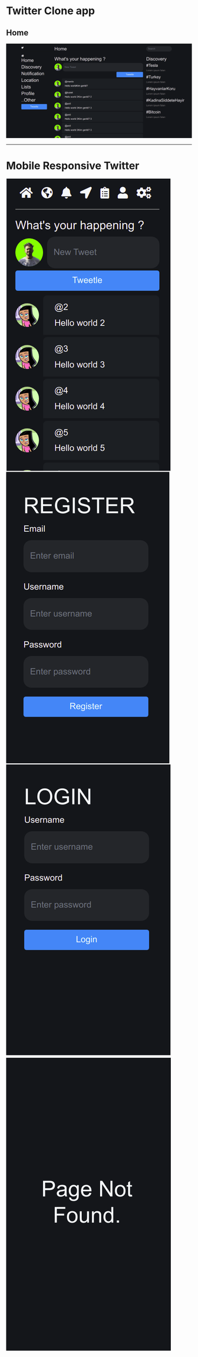 # Twitter Clone app

## Home

<p>
	<img src="./client/project-img/screenshot_tw.png" />
</p>


<hr/>

# Mobile Responsive Twitter

<p float="left">
	<img src="./client/project-img/home.png"/>
	<img src="./client/project-img/register.png"/>
	<img src="./client/project-img/login.png"/>
	<img src="./client/project-img/notfound.png"/>

</p>
